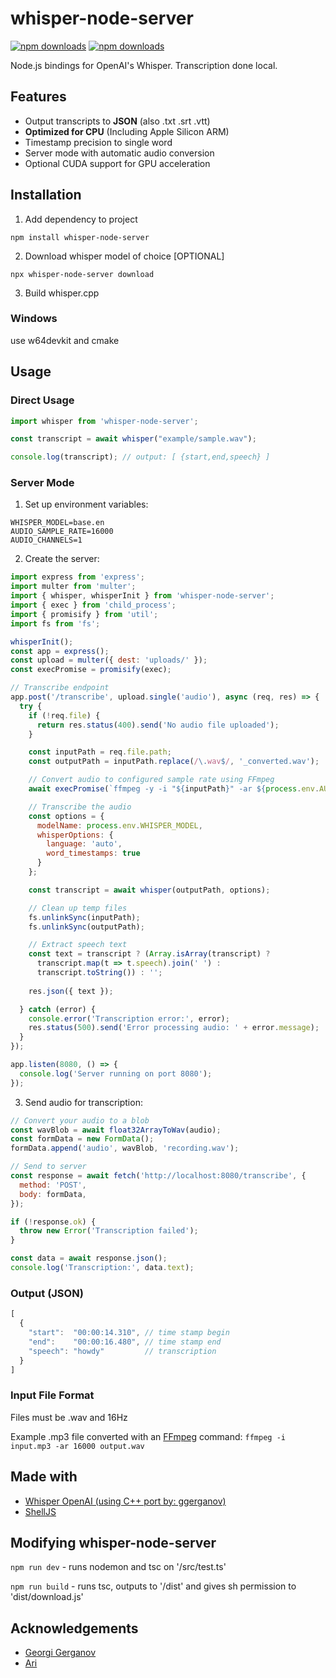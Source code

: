 # whisper-node-server

[![npm downloads](https://img.shields.io/npm/dm/whisper-node-server)](https://npmjs.org/package/whisper-node-server)
[![npm downloads](https://img.shields.io/npm/l/whisper-node-server)](https://npmjs.org/package/whisper-node-server)  

Node.js bindings for OpenAI's Whisper. Transcription done local.

## Features

- Output transcripts to **JSON** (also .txt .srt .vtt)
- **Optimized for CPU** (Including Apple Silicon ARM)
- Timestamp precision to single word
- Server mode with automatic audio conversion
- Optional CUDA support for GPU acceleration

## Installation

1. Add dependency to project

```text
npm install whisper-node-server
```

2. Download whisper model of choice [OPTIONAL]

```text
npx whisper-node-server download
```

3. Build whisper.cpp 

### Windows
use w64devkit and cmake 



## Usage

### Direct Usage

```javascript
import whisper from 'whisper-node-server';

const transcript = await whisper("example/sample.wav");

console.log(transcript); // output: [ {start,end,speech} ]
```

### Server Mode

1. Set up environment variables:
```env
WHISPER_MODEL=base.en
AUDIO_SAMPLE_RATE=16000
AUDIO_CHANNELS=1
```

2. Create the server:
```javascript
import express from 'express';
import multer from 'multer';
import { whisper, whisperInit } from 'whisper-node-server';
import { exec } from 'child_process';
import { promisify } from 'util';
import fs from 'fs';

whisperInit();
const app = express();
const upload = multer({ dest: 'uploads/' });
const execPromise = promisify(exec);

// Transcribe endpoint
app.post('/transcribe', upload.single('audio'), async (req, res) => {
  try {
    if (!req.file) {
      return res.status(400).send('No audio file uploaded');
    }

    const inputPath = req.file.path;
    const outputPath = inputPath.replace(/\.wav$/, '_converted.wav');

    // Convert audio to configured sample rate using FFmpeg
    await execPromise(`ffmpeg -y -i "${inputPath}" -ar ${process.env.AUDIO_SAMPLE_RATE} -ac ${process.env.AUDIO_CHANNELS} -c:a pcm_s16le "${outputPath}"`);

    // Transcribe the audio
    const options = {
      modelName: process.env.WHISPER_MODEL,
      whisperOptions: {
        language: 'auto',
        word_timestamps: true
      }
    };

    const transcript = await whisper(outputPath, options);

    // Clean up temp files
    fs.unlinkSync(inputPath);
    fs.unlinkSync(outputPath);

    // Extract speech text
    const text = transcript ? (Array.isArray(transcript) ? 
      transcript.map(t => t.speech).join(' ') : 
      transcript.toString()) : '';
      
    res.json({ text });

  } catch (error) {
    console.error('Transcription error:', error);
    res.status(500).send('Error processing audio: ' + error.message);
  }
});

app.listen(8080, () => {
  console.log('Server running on port 8080');
});
```

3. Send audio for transcription:
```javascript
// Convert your audio to a blob
const wavBlob = await float32ArrayToWav(audio);
const formData = new FormData();
formData.append('audio', wavBlob, 'recording.wav');

// Send to server
const response = await fetch('http://localhost:8080/transcribe', {
  method: 'POST',
  body: formData,
});

if (!response.ok) {
  throw new Error('Transcription failed');
}

const data = await response.json();
console.log('Transcription:', data.text);
```

### Output (JSON)

```javascript
[
  {
    "start":  "00:00:14.310", // time stamp begin
    "end":    "00:00:16.480", // time stamp end
    "speech": "howdy"         // transcription
  }
]
```

### Input File Format

Files must be .wav and 16Hz

Example .mp3 file converted with an [FFmpeg](https://ffmpeg.org) command: ```ffmpeg -i input.mp3 -ar 16000 output.wav```

## Made with

- [Whisper OpenAI (using C++ port by: ggerganov)](https://github.com/ggerganov/whisper.cpp)
- [ShellJS](https://www.npmjs.com/package/shelljs)


## Modifying whisper-node-server

```npm run dev``` - runs nodemon and tsc on '/src/test.ts'

```npm run build``` - runs tsc, outputs to '/dist' and gives sh permission to 'dist/download.js'



## Acknowledgements

- [Georgi Gerganov](https://ggerganov.com/)
- [Ari](https://aricv.com)

